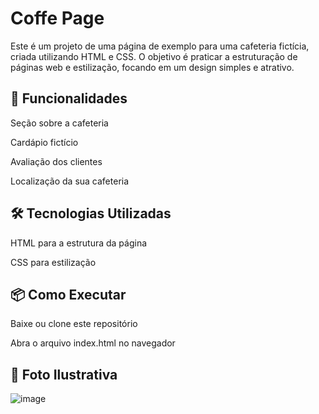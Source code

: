 
<h1>Coffe Page</h1>

<p>Este é um projeto de uma página de exemplo para uma cafeteria fictícia, criada utilizando HTML e CSS.
O objetivo é praticar a estruturação de páginas web e estilização, focando em um design simples e atrativo.
</p>

<h2>🚀 Funcionalidades</h2>

<p>Seção sobre a cafeteria</p>

<p>Cardápio fictício</p>

<p>Avaliação dos clientes</p>

<p>Localização da sua cafeteria</p>

<h2>🛠 Tecnologias Utilizadas</h2>

<p>HTML para a estrutura da página</p>

<p>CSS para estilização</p>

<h2>📦 Como Executar</h2>

<p>Baixe ou clone este repositório</p>

<p>Abra o arquivo index.html no navegador</p>

<h2>🎨 Foto Ilustrativa</h2>

![image](https://github.com/user-attachments/assets/eccbea3f-8b1b-4743-b448-ec2e69410d4c)
